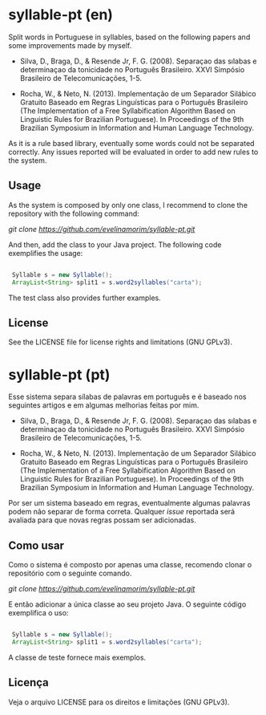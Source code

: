 # syllable-pt (en)

Split  words in Portuguese in syllables, based on the following papers and some improvements made by myself.

* Silva, D., Braga, D., & Resende Jr, F. G. (2008). Separaçao das sılabas e determinaçao da tonicidade no Português Brasileiro. 
XXVI Simpósio Brasileiro de Telecomunicações, 1-5.

* Rocha, W., & Neto, N. (2013). Implementação de um Separador Silábico Gratuito Baseado em Regras Linguísticas para o Português 
Brasileiro (The Implementation of a Free Syllabification Algorithm Based on Linguistic Rules for Brazilian Portuguese). 
In Proceedings of the 9th Brazilian Symposium in Information and Human Language Technology. 

As it is a rule based library, eventually some words could not be separated correctly. Any issues reported will be evaluated in 
order to add new rules to the system.

## Usage

As the system is composed by only one class, I recommend to clone the repository with the following command:

*git clone https://github.com/evelinamorim/syllable-pt.git* 

And then, add the class to your Java project. The following code exemplifies the usage:

```java

 Syllable s = new Syllable();
 ArrayList<String> split1 = s.word2syllables("carta");
 ```
 
 The test class also provides further examples.

## License

See the LICENSE file for license rights and limitations (GNU GPLv3).

# syllable-pt (pt)

Esse sistema separa sílabas de palavras em português e é baseado nos seguintes artigos e em algumas melhorias feitas por mim.

* Silva, D., Braga, D., & Resende Jr, F. G. (2008). Separaçao das sılabas e determinaçao da tonicidade no Português Brasileiro. 
XXVI Simpósio Brasileiro de Telecomunicações, 1-5.

* Rocha, W., & Neto, N. (2013). Implementação de um Separador Silábico Gratuito Baseado em Regras Linguísticas para o Português 
Brasileiro (The Implementation of a Free Syllabification Algorithm Based on Linguistic Rules for Brazilian Portuguese). 
In Proceedings of the 9th Brazilian Symposium in Information and Human Language Technology. 

Por ser um sistema baseado em regras, eventualmente algumas palavras podem não separar de forma correta. Qualquer *issue* reportada 
será avaliada para que novas regras possam ser adicionadas.


## Como usar

Como o sistema é composto por apenas uma classe, recomendo clonar o repositório com o seguinte comando.

*git clone https://github.com/evelinamorim/syllable-pt.git* 

E então adicionar a única classe ao seu projeto Java. O seguinte código exemplifica o uso:

```java

 Syllable s = new Syllable();
 ArrayList<String> split1 = s.word2syllables("carta");
 ```

A classe de teste fornece mais exemplos.

## Licença

Veja o arquivo LICENSE para os direitos e limitações (GNU GPLv3).
